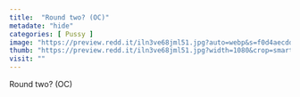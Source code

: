 ```yaml
---
title:  "Round two? (OC)"
metadate: "hide"
categories: [ Pussy ]
image: "https://preview.redd.it/iln3ve68jml51.jpg?auto=webp&s=f0d4aecddfc6ebd52f1cd225435e1e316b5aba3f"
thumb: "https://preview.redd.it/iln3ve68jml51.jpg?width=1080&crop=smart&auto=webp&s=3c58bdb456ab0cd63edd53800cd4e065284178e6"
visit: ""
---
```

Round two? (OC)
